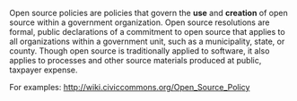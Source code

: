 Open source policies are policies that govern the <strong>use</strong> and <strong>creation</strong> of open source within a government organization. Open source resolutions are formal, public declarations of a commitment to open source that applies to all organizations within a government unit, such as a municipality, state, or county. Though open source is traditionally applied to software, it also applies to processes and other source materials produced at public, taxpayer expense.

For examples:
http://wiki.civiccommons.org/Open_Source_Policy
